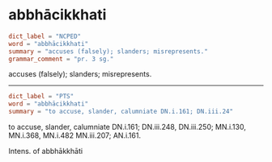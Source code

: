 # abbhācikkhati

``` toml
dict_label = "NCPED"
word = "abbhācikkhati"
summary = "accuses (falsely); slanders; misrepresents."
grammar_comment = "pr. 3 sg."
```

accuses (falsely); slanders; misrepresents.

--------------------

``` toml
dict_label = "PTS"
word = "abbhācikkhati"
summary = "to accuse, slander, calumniate DN.i.161; DN.iii.24"
```

to accuse, slander, calumniate DN.i.161; DN.iii.248, DN.iii.250; MN.i.130, MN.i.368, MN.i.482 MN.iii.207; AN.i.161.

Intens. of abbhākkhāti

